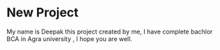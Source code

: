 # New Project

My name is Deepak this project created by me,
I have complete bachlor BCA in Agra university ,
I hope you are well.
